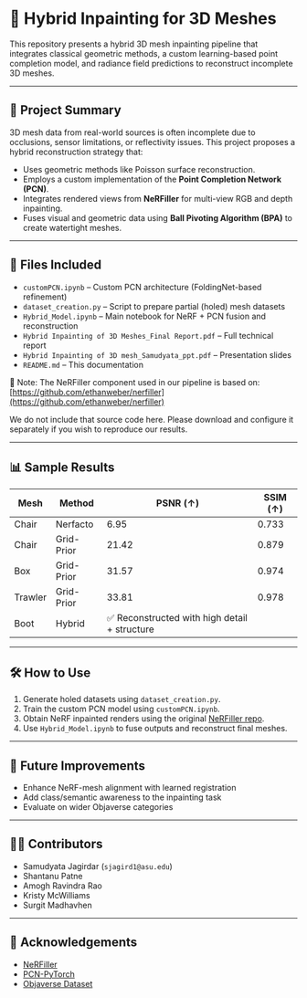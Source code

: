 # 🧠 Hybrid Inpainting for 3D Meshes

This repository presents a hybrid 3D mesh inpainting pipeline that integrates classical geometric methods, a custom learning-based point completion model, and radiance field predictions to reconstruct incomplete 3D meshes.

---

## 🚀 Project Summary

3D mesh data from real-world sources is often incomplete due to occlusions, sensor limitations, or reflectivity issues. This project proposes a hybrid reconstruction strategy that:

- Uses geometric methods like Poisson surface reconstruction.
- Employs a custom implementation of the **Point Completion Network (PCN)**.
- Integrates rendered views from **NeRFiller** for multi-view RGB and depth inpainting.
- Fuses visual and geometric data using **Ball Pivoting Algorithm (BPA)** to create watertight meshes.

---

## 📁 Files Included

- `customPCN.ipynb` – Custom PCN architecture (FoldingNet-based refinement)
- `dataset_creation.py` – Script to prepare partial (holed) mesh datasets
- `Hybrid_Model.ipynb` – Main notebook for NeRF + PCN fusion and reconstruction
- `Hybrid Inpainting of 3D Meshes_Final Report.pdf` – Full technical report
- `Hybrid Inpainting of 3D mesh_Samudyata_ppt.pdf` – Presentation slides
- `README.md` – This documentation

📌 Note: The NeRFiller component used in our pipeline is based on:
[https://github.com/ethanweber/nerfiller](https://github.com/ethanweber/nerfiller)

We do not include that source code here. Please download and configure it separately if you wish to reproduce our results.

---

## 📊 Sample Results

| Mesh     | Method     | PSNR (↑) | SSIM (↑) |
|----------|------------|----------|----------|
| Chair    | Nerfacto   | 6.95     | 0.733    |
| Chair    | Grid-Prior | 21.42    | 0.879    |
| Box      | Grid-Prior | 31.57    | 0.974    |
| Trawler  | Grid-Prior | 33.81    | 0.978    |
| Boot     | Hybrid     | ✅ Reconstructed with high detail + structure |

---

## 🛠 How to Use

1. Generate holed datasets using `dataset_creation.py`.
2. Train the custom PCN model using `customPCN.ipynb`.
3. Obtain NeRF inpainted renders using the original [NeRFiller repo](https://github.com/ethanweber/nerfiller).
4. Use `Hybrid_Model.ipynb` to fuse outputs and reconstruct final meshes.

---

## 📌 Future Improvements

- Enhance NeRF-mesh alignment with learned registration
- Add class/semantic awareness to the inpainting task
- Evaluate on wider Objaverse categories

---

## 👨‍💻 Contributors

- Samudyata Jagirdar (`sjagird1@asu.edu`)
- Shantanu Patne
- Amogh Ravindra Rao
- Kristy McWilliams
- Surgit Madhavhen

---

## 🙌 Acknowledgements

- [NeRFiller](https://github.com/ethanweber/nerfiller)
- [PCN-PyTorch](https://github.com/qinglew/PCN-PyTorch)
- [Objaverse Dataset](https://github.com/OpenRobotLab/objaverse)


